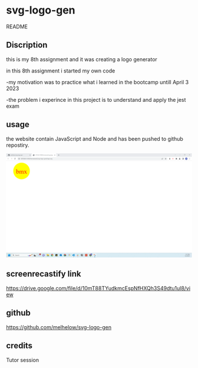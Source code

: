 # svg-logo-gen
README

## Discription

this is my 8th assignment and it was creating a logo generator

in this 8th assignment i started my own code 

-my motivation was to practice what i learned in the bootcamp untill April 3 2023

-the problem i experince in this project is to understand and apply the jest exam


## usage
the website contain JavaScript and Node and has been pushed to github repostiry.

![Getting Started](./Screenshot%202023-04-04%20134808.png)

## screenrecastify link

https://drive.google.com/file/d/10mT88TYudkmcEspNfHXQh3S49dtu1ul8/view


## github 

https://github.com/melhelow/svg-logo-gen


## credits

Tutor session 